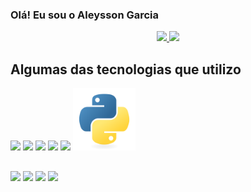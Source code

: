 ### Olá! Eu sou o Aleysson Garcia


<div align="center" display="Flex">
 <a href="https://github.com/aleyssongarcia">
  <img height="180em" src="https://github-readme-stats.vercel.app/api?username=aleyssongarcia&show_icons=true&theme=radical&include_all_commits=true"/>
  <img height="150em" src="https://github-readme-stats.vercel.app/api/top-langs/?username=aleyssongarcia&theme=radical&layout=compact"/>
 </a>
</div>

## Algumas das tecnologias que utilizo

<div align="">
 <img src="https://media3.giphy.com/media/ln7z2eWriiQAllfVcn/200w.webp" width="100">         
 <img src="https://i.giphy.com/media/KzJkzjggfGN5Py6nkT/200.webp" width="100">      
 <img src="https://i.giphy.com/media/IdyAQJVN2kVPNUrojM/200.webp" width="100">
 <img src="https://media.giphy.com/media/XAxylRMCdpbEWUAvr8/200.webp" width="100">
 <img src="https://media.giphy.com/media/fsEaZldNC8A1PJ3mwp/200.webp" width="100">
  <img src="https://raw.githubusercontent.com/devicons/devicon/master/icons/python/python-original.svg" width="100">
</div>

 ##
 
<div> 
  <a href="https://www.youtube.com/channel/UChXhTPAEzhSIYFLbBjHJ-vg" target="_blank"><img src="https://img.shields.io/badge/YouTube-FF0000?style=for-the-badge&logo=youtube&logoColor=white" target="_blank"></a>
  <a href="https://instagram.com/aleyssongarcia" target="_blank"><img src="https://img.shields.io/badge/-Instagram-%23E4405F?style=for-the-badge&logo=instagram&logoColor=white" target="_blank"></a>
  <a href = "mailto:aleyssongarcia@gmail.com"><img src="https://img.shields.io/badge/-Gmail-%23333?style=for-the-badge&logo=gmail&logoColor=white" target="_blank"></a>
  <a href="https://www.linkedin.com/in/aleysson-garcia-844764242/" target="_blank"><img src="https://img.shields.io/badge/-LinkedIn-%230077B5?style=for-the-badge&logo=linkedin&logoColor=white" target="_blank"></a> 
  
</div>

